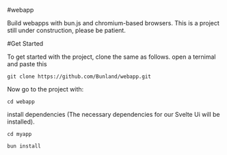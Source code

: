 #webapp

Build webapps with bun.js and chromium-based browsers.
This is a project still under construction, please be patient.

#Get Started

To get started with the project, clone the same as follows. open a ternimal and paste this

``` 
git clone https://github.com/Bunland/webapp.git
```
Now go to the project with:
```
cd webapp
```

install dependencies (The necessary dependencies for our Svelte Ui will be installed).

```
cd myapp 
```

```
bun install
```
